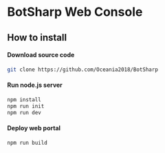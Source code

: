 BotSharp Web Console
===

## How to install
#### Download source code
````sh
git clone https://github.com/Oceania2018/BotSharp
````
#### Run node.js server
````sh
npm install
npm run init
npm run dev
````
#### Deploy web portal
````sh
npm run build
````